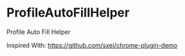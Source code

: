 # ProfileAutoFillHelper
Profile Auto Fill Helper

Inspired With: https://github.com/sxei/chrome-plugin-demo